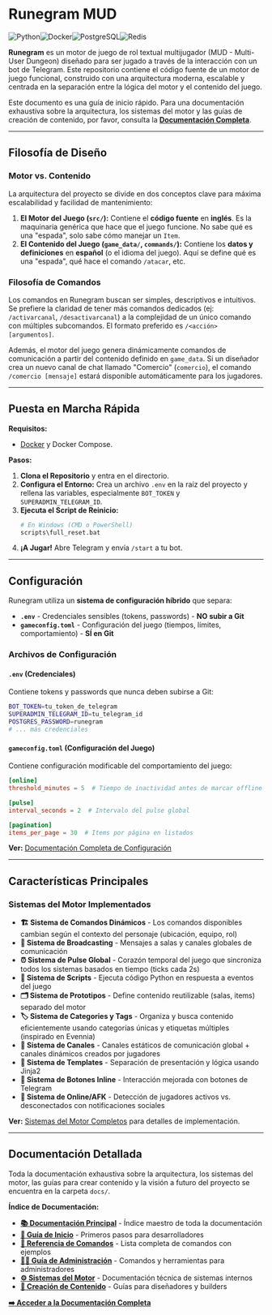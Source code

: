 # Runegram MUD

![Python](https://img.shields.io/badge/python-3.11-blue.svg)![Docker](https://img.shields.io/badge/docker-%230db7ed.svg?style=for-the-badge&logo=docker&logoColor=white)![PostgreSQL](https://img.shields.io/badge/postgresql-%23316192.svg?style=for-the-badge&logo=postgresql&logoColor=white)![Redis](https://img.shields.io/badge/redis-%23DD0031.svg?style=for-the-badge&logo=redis&logoColor=white)

**Runegram** es un motor de juego de rol textual multijugador (MUD - Multi-User Dungeon) diseñado para ser jugado a través de la interacción con un bot de Telegram. Este repositorio contiene el código fuente de un motor de juego funcional, construido con una arquitectura moderna, escalable y centrada en la separación entre la lógica del motor y el contenido del juego.

Este documento es una guía de inicio rápido. Para una documentación exhaustiva sobre la arquitectura, los sistemas del motor y las guías de creación de contenido, por favor, consulta la **[Documentación Completa](./docs/)**.

---

## Filosofía de Diseño

### Motor vs. Contenido
La arquitectura del proyecto se divide en dos conceptos clave para máxima escalabilidad y facilidad de mantenimiento:

1.  **El Motor del Juego (`src/`):** Contiene el **código fuente** en **inglés**. Es la maquinaria genérica que hace que el juego funcione. No sabe qué es una "espada", solo sabe cómo manejar un `Item`.
2.  **El Contenido del Juego (`game_data/`, `commands/`):** Contiene los **datos y definiciones** en **español** (o el idioma del juego). Aquí se define qué es una "espada", qué hace el comando `/atacar`, etc.

### Filosofía de Comandos
Los comandos en Runegram buscan ser simples, descriptivos e intuitivos. Se prefiere la claridad de tener más comandos dedicados (ej: `/activarcanal`, `/desactivarcanal`) a la complejidad de un único comando con múltiples subcomandos. El formato preferido es `/<acción> [argumentos]`.

Además, el motor del juego genera dinámicamente comandos de comunicación a partir del contenido definido en `game_data`. Si un diseñador crea un nuevo canal de chat llamado "Comercio" (`comercio`), el comando `/comercio [mensaje]` estará disponible automáticamente para los jugadores.

---

## Puesta en Marcha Rápida

**Requisitos:**
*   [Docker](https://www.docker.com/products/docker-desktop/) y Docker Compose.

**Pasos:**

1.  **Clona el Repositorio** y entra en el directorio.
2.  **Configura el Entorno:** Crea un archivo `.env` en la raíz del proyecto y rellena las variables, especialmente `BOT_TOKEN` y `SUPERADMIN_TELEGRAM_ID`.
3.  **Ejecuta el Script de Reinicio:**
    ```bash
    # En Windows (CMD o PowerShell)
    scripts\full_reset.bat
    ```
4.  **¡A Jugar!** Abre Telegram y envía `/start` a tu bot.

---

## Configuración

Runegram utiliza un **sistema de configuración híbrido** que separa:

- **`.env`** - Credenciales sensibles (tokens, passwords) - **NO subir a Git**
- **`gameconfig.toml`** - Configuración del juego (tiempos, límites, comportamiento) - **SÍ en Git**

### Archivos de Configuración

#### `.env` (Credenciales)
Contiene tokens y passwords que nunca deben subirse a Git:
```bash
BOT_TOKEN=tu_token_de_telegram
SUPERADMIN_TELEGRAM_ID=tu_telegram_id
POSTGRES_PASSWORD=runegram
# ... más credenciales
```

#### `gameconfig.toml` (Configuración del Juego)
Contiene configuración modificable del comportamiento del juego:
```toml
[online]
threshold_minutes = 5  # Tiempo de inactividad antes de marcar offline

[pulse]
interval_seconds = 2  # Intervalo del pulse global

[pagination]
items_per_page = 30  # Items por página en listados
```

**Ver:** [Documentación Completa de Configuración](./docs/architecture/configuration.md)

---

## Características Principales

### Sistemas del Motor Implementados

- **🏗️ Sistema de Comandos Dinámicos** - Los comandos disponibles cambian según el contexto del personaje (ubicación, equipo, rol)
- **📡 Sistema de Broadcasting** - Mensajes a salas y canales globales de comunicación
- **⏰ Sistema de Pulse Global** - Corazón temporal del juego que sincroniza todos los sistemas basados en tiempo (ticks cada 2s)
- **📜 Sistema de Scripts** - Ejecuta código Python en respuesta a eventos del juego
- **🗂️ Sistema de Prototipos** - Define contenido reutilizable (salas, items) separado del motor
- **🏷️ Sistema de Categories y Tags** - Organiza y busca contenido eficientemente usando categorías únicas y etiquetas múltiples (inspirado en Evennia)
- **💬 Sistema de Canales** - Canales estáticos de comunicación global + canales dinámicos creados por jugadores
- **🎨 Sistema de Templates** - Separación de presentación y lógica usando Jinja2
- **🔘 Sistema de Botones Inline** - Interacción mejorada con botones de Telegram
- **👥 Sistema de Online/AFK** - Detección de jugadores activos vs. desconectados con notificaciones sociales

**Ver:** [Sistemas del Motor Completos](./docs/engine-systems/) para detalles de implementación.

---

## Documentación Detallada

Toda la documentación exhaustiva sobre la arquitectura, los sistemas del motor, las guías para crear contenido y la visión a futuro del proyecto se encuentra en la carpeta `docs/`.

**Índice de Documentación:**
- **[📚 Documentación Principal](./docs/README.md)** - Índice maestro de toda la documentación
- **[🚀 Guía de Inicio](./docs/getting-started/installation.md)** - Primeros pasos para desarrolladores
- **[📖 Referencia de Comandos](./docs/reference/command-reference.md)** - Lista completa de comandos con ejemplos
- **[👨‍💼 Guía de Administración](./docs/admin-guide/admin-commands.md)** - Comandos y herramientas para administradores
- **[⚙️ Sistemas del Motor](./docs/engine-systems/README.md)** - Documentación técnica de sistemas internos
- **[🎨 Creación de Contenido](./docs/content-creation/README.md)** - Guías para diseñadores y builders

**[➡️ Acceder a la Documentación Completa](./docs/README.md)**